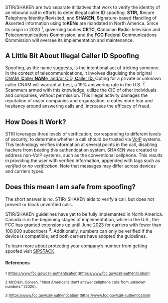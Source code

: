 STIR/SHAKEN are two separate initiatives that work to verify the identity of an inbound call in efforts to deter illegal caller ID spoofing. **STIR,** **S**ecure **T**elephony **I**dentity **R**evisited, and **SHAKEN**, **S**ignature-based **H**andling  of **A**sserted  information using  to**KENs**  are mandated in North America. Since its origin in 2020 <sup>1</sup>, governing bodies **CRTC**, **C**anadian **R**adio-television and **T**elecommunications **C**ommission, and the **FCC** **F**ederal **C**ommunications **C**ommission will oversee its implementation and maintenance.

## A Little Bit About Illegal Caller ID Spoofing

Spoofing, as the name suggests, is the intentional act of tricking someone. In the context of telecommunications, it involves disguising the original  [CNAM, **C**aller **NAM**e, and/or CID, **C**aller **ID**. ](https://www.sipstack.com/resources/knowledge-base/general/what-is-cnam)  Opting for a private or unknown caller CNAM will warrant at best, a 19% answering rate in the U.S.  <sup>2</sup>. Scammers armed with this knowledge, utilize the CID of other individuals and companies, without permission. This illegal activity damages the reputation of major companies and organization, creates more fear and hesitancy around answering calls and, increases the efficacy of fraud.

## How Does It Work?

STIR leverages three levels of verification, corresponding to different levels of security, to determine whether a call should be trusted via [VoIP](https://www.sipstack.com/resources/blog/voip-technology-explained) systems. This technology verifies information at several points in the call, disabling hackers from beating this authentication system. SHAKEN was created to address non-VoIP systems, such as the conventional cellphone. This results in providing the user with verified information, appended with tags such as *verified* or *no verification*. Note that messages may differ across devices and carriers types.

## Does this mean I am safe from spoofing?

The short answer is no. STIR/ SHAKEN aids to verify a call, but does not prevent or block unverified calls.

STIR/SHAKEN guidelines have yet to be fully implemented in North America. Canada is in the beginning stages of implementation, while in the U.S., the FCC has granted extensions up until June 2023 for carriers with fewer than 100,000 subscribers <sup>3</sup>.  Additionally, numbers can only be verified if the device is compatible, and both carriers have adopted the guidelines.

To learn more about protecting your company’s number from getting spoofed visit [SIPSTACK](https://www.sipstack.com/). 

#### References

<sup>1 [https://www.fcc.gov/call-authentication](https://www.fcc.gov/call-authentication)</sup>

<sup>2 McClain, Colleen. "Most Americans don’t answer cellphone calls from unknown numbers." (2020).</sup>

<sup>3 [https://www.fcc.gov/call-authentication](https://www.fcc.gov/call-authentication)</sup>
